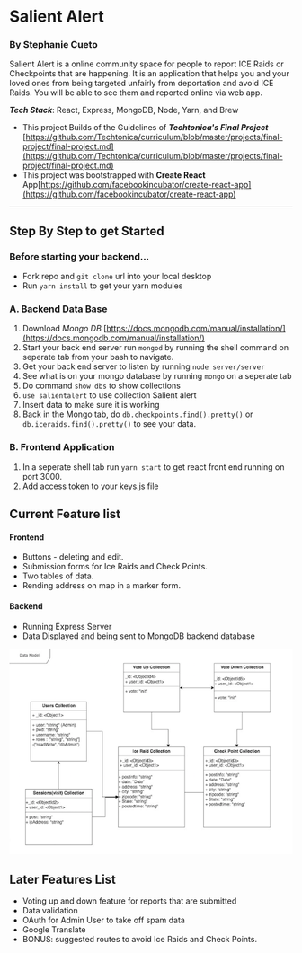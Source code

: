 # Salient Alert
### By Stephanie Cueto

Salient Alert is a online community space for people to report ICE Raids or Checkpoints that are happening. It is an application that helps you and your loved ones from being targeted unfairly from deportation and avoid ICE Raids. You will be able to see them and reported online via web app.

***Tech Stack***: React, Express, MongoDB, Node, Yarn, and Brew
* This project Builds of the Guidelines of ***Techtonica's Final Project***
[https://github.com/Techtonica/curriculum/blob/master/projects/final-project/final-project.md](https://github.com/Techtonica/curriculum/blob/master/projects/final-project/final-project.md)
* This project was bootstrapped with **Create React** App[https://github.com/facebookincubator/create-react-app](https://github.com/facebookincubator/create-react-app)
---
## **Step By Step to get Started**
### Before starting your backend...
* Fork repo and `git clone` url into your local desktop
* Run `yarn install` to get your yarn modules


### A. Backend Data Base
1. Download _*Mongo DB*_ [https://docs.mongodb.com/manual/installation/](https://docs.mongodb.com/manual/installation/)
2. Start your back end server run `mongod` by running the shell command on seperate tab from your bash to navigate.
3. Get your back end server to listen by running `node server/server`
4. See what is on your mongo database by running `mongo` on a seperate tab
5. Do command `show dbs` to show collections
6. `use salientalert` to use collection Salient alert
7. Insert data to make sure it is working
8. Back in the Mongo tab, do `db.checkpoints.find().pretty()` or `db.iceraids.find().pretty()` to see your data.


### B. Frontend Application
1. In a seperate shell tab run `yarn start` to get react front end running on port 3000.
2. Add access token to your keys.js file


## Current Feature list
#### Frontend
* Buttons - deleting and edit.
* Submission forms for Ice Raids and Check Points.
* Two tables of data.
* Rending address on map in a marker form.

#### Backend
* Running Express Server
* Data Displayed and being sent to MongoDB backend database

![datamodel](https://github.com/smcueto/salientAlert/blob/master/public/SalientAlertDataModel.png?raw=true)
## Later Features List
* Voting up and down feature for reports that are submitted
* Data validation
* OAuth for Admin User to take off spam data
* Google Translate
* BONUS: suggested routes to avoid Ice Raids and Check Points.

